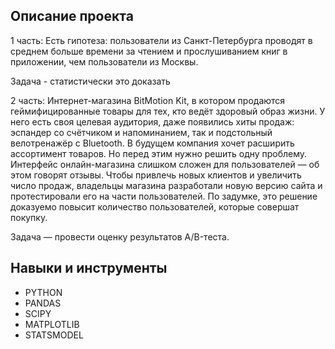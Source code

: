 ## Описание проекта
1 часть: Есть гипотеза: пользователи из Санкт-Петербурга проводят в среднем больше времени за чтением и прослушиванием книг в приложении, чем пользователи из Москвы. 

Задача - статистически это доказать

2 часть: Интернет-магазина BitMotion Kit, в котором продаются геймифицированные товары для тех, кто ведёт здоровый образ жизни. У него есть своя целевая аудитория, даже появились хиты продаж: эспандер со счётчиком и напоминанием, так и подстольный велотренажёр с Bluetooth.
В будущем компания хочет расширить ассортимент товаров. Но перед этим нужно решить одну проблему. Интерфейс онлайн-магазина слишком сложен для пользователей — об этом говорят отзывы.
Чтобы привлечь новых клиентов и увеличить число продаж, владельцы магазина разработали новую версию сайта и протестировали его на части пользователей. По задумке, это решение доказуемо повысит количество пользователей, которые совершат покупку.

Задача — провести оценку результатов A/B-теста.

## Навыки и инструменты
- PYTHON
- PANDAS
- SCIPY
- MATPLOTLIB
- STATSMODEL
